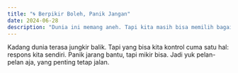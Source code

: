 ```yaml
---
title: "🌀 Berpikir Boleh, Panik Jangan"
date: 2024-06-28
description: "Dunia ini memang aneh. Tapi kita masih bisa memilih bagaimana merespons semuanya."
---
```


Kadang dunia terasa jungkir balik. Tapi yang bisa kita kontrol cuma satu hal: respons kita sendiri. Panik jarang bantu, tapi mikir bisa. Jadi yuk pelan-pelan aja, yang penting tetap jalan.
